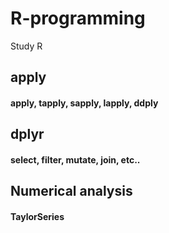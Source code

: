 # R-programming
Study R 

## apply
#### apply, tapply, sapply, lapply, ddply

## dplyr
#### select, filter, mutate, join, etc..

## Numerical analysis
#### TaylorSeries
